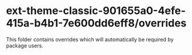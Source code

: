# ext-theme-classic-901655a0-4efe-415a-b4b1-7e600dd6eff8/overrides

This folder contains overrides which will automatically be required by package users.
